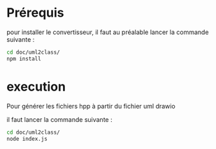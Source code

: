 # Prérequis

pour installer le convertisseur, il faut au préalable lancer la commande suivante :

```bash
cd doc/uml2class/
npm install
```

# execution

Pour générer les fichiers hpp à partir du fichier uml drawio

il faut lancer la commande suivante :

```bash
cd doc/uml2class/
node index.js
```
